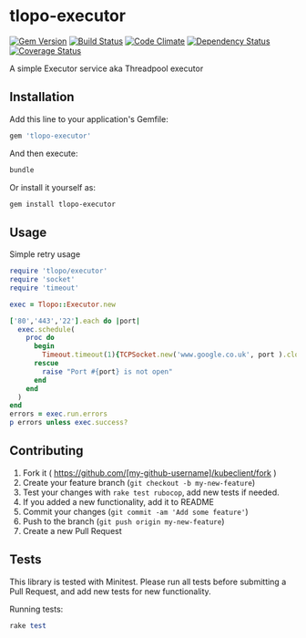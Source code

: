 # tlopo-executor
[![Gem Version](https://badge.fury.io/rb/tlopo-executor.svg)](http://badge.fury.io/rb/tlopo-executor)
[![Build Status](https://travis-ci.org/tlopo-ruby/tlopo-executor.svg?branch=master)](https://travis-ci.org/tlopo-ruby/tlopo-executor)
[![Code Climate](https://codeclimate.com/github/tlopo-ruby/tlopo-executor/badges/gpa.svg)](https://codeclimate.com/github/tlopo-ruby/tlopo-executor)
[![Dependency Status](https://gemnasium.com/tlopo-ruby/tlopo-executor.svg)](https://gemnasium.com/tlopo-ruby/tlopo-executor)
[![Coverage Status](https://coveralls.io/repos/github/tlopo-ruby/tlopo-executor/badge.svg?branch=master)](https://coveralls.io/github/tlopo-ruby/tlopo-executor?branch=master)

A simple Executor service aka Threadpool executor

## Installation

Add this line to your application's Gemfile:

```ruby
gem 'tlopo-executor'
```

And then execute:

```Bash
bundle
```

Or install it yourself as:

```Bash
gem install tlopo-executor
```

## Usage

Simple retry usage 

```ruby
require 'tlopo/executor'
require 'socket'
require 'timeout'

exec = Tlopo::Executor.new

['80','443','22'].each do |port|
  exec.schedule(
    proc do
      begin
        Timeout.timeout(1){TCPSocket.new('www.google.co.uk', port ).close}
      rescue
        raise "Port #{port} is not open"
      end
    end
  )
end
errors = exec.run.errors
p errors unless exec.success?
```

## Contributing

1. Fork it ( https://github.com/[my-github-username]/kubeclient/fork )
2. Create your feature branch (`git checkout -b my-new-feature`)
3. Test your changes with `rake test rubocop`, add new tests if needed.
4. If you added a new functionality, add it to README
5. Commit your changes (`git commit -am 'Add some feature'`)
6. Push to the branch (`git push origin my-new-feature`)
7. Create a new Pull Request

## Tests

This library is tested with Minitest.
Please run all tests before submitting a Pull Request, and add new tests for new functionality.

Running tests:
```ruby
rake test
```
